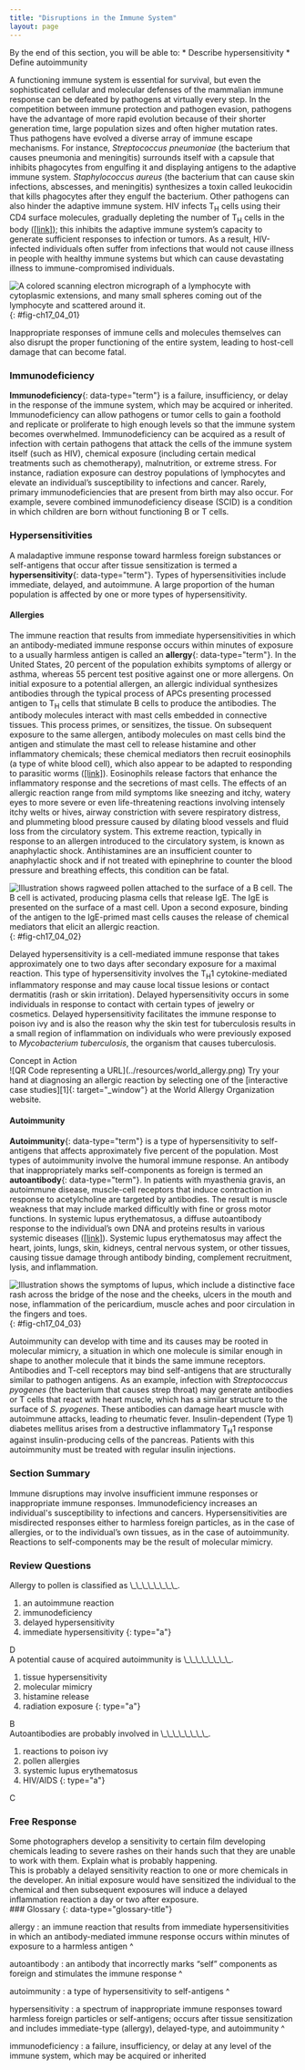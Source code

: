```yaml
---
title: "Disruptions in the Immune System"
layout: page
---
```



<div data-type="abstract" markdown="1">
By the end of this section, you will be able to:
* Describe hypersensitivity
* Define autoimmunity

</div>

A functioning immune system is essential for survival, but even the sophisticated cellular and molecular defenses of the mammalian immune response can be defeated by pathogens at virtually every step. In the competition between immune protection and pathogen evasion, pathogens have the advantage of more rapid evolution because of their shorter generation time, large population sizes and often higher mutation rates. Thus pathogens have evolved a diverse array of immune escape mechanisms. For instance, <em>Streptococcus pneumoniae </em>(the bacterium that causes pneumonia and meningitis) surrounds itself with a capsule that inhibits phagocytes from engulfing it and displaying antigens to the adaptive immune system. *Staphylococcus aureus* (the bacterium that can cause skin infections, abscesses, and meningitis) synthesizes a toxin called leukocidin that kills phagocytes after they engulf the bacterium. Other pathogens can also hinder the adaptive immune system. HIV infects T<sub>H</sub> cells using their CD4 surface molecules, gradually depleting the number of T<sub>H</sub> cells in the body ([\[link\]](#fig-ch17_04_01)); this inhibits the adaptive immune system’s capacity to generate sufficient responses to infection or tumors. As a result, HIV-infected individuals often suffer from infections that would not cause illness in people with healthy immune systems but which can cause devastating illness to immune-compromised individuals.

 ![A colored scanning electron micrograph of a lymphocyte with cytoplasmic extensions, and many small spheres coming out of the lymphocyte and scattered around it.](../resources/Figure_17_04_01.jpg "HIV (green) is shown budding from a lymphocyte cell (red) in culture. (credit: modification of work by C. Goldsmith, CDC; scale-bar data from Matt Russell)"){: #fig-ch17_04_01}

Inappropriate responses of immune cells and molecules themselves can also disrupt the proper functioning of the entire system, leading to host-cell damage that can become fatal.

### Immunodeficiency

**Immunodeficiency**{: data-type="term"} is a failure, insufficiency, or delay in the response of the immune system, which may be acquired or inherited. Immunodeficiency can allow pathogens or tumor cells to gain a foothold and replicate or proliferate to high enough levels so that the immune system becomes overwhelmed. Immunodeficiency can be acquired as a result of infection with certain pathogens that attack the cells of the immune system itself (such as HIV), chemical exposure (including certain medical treatments such as chemotherapy), malnutrition, or extreme stress. For instance, radiation exposure can destroy populations of lymphocytes and elevate an individual’s susceptibility to infections and cancer. Rarely, primary immunodeficiencies that are present from birth may also occur. For example, severe combined immunodeficiency disease (SCID) is a condition in which children are born without functioning B or T cells.

### Hypersensitivities

A maladaptive immune response toward harmless foreign substances or self-antigens that occur after tissue sensitization is termed a **hypersensitivity**{: data-type="term"}. Types of hypersensitivities include immediate, delayed, and autoimmune. A large proportion of the human population is affected by one or more types of hypersensitivity.

#### Allergies

The immune reaction that results from immediate hypersensitivities in which an antibody-mediated immune response occurs within minutes of exposure to a usually harmless antigen is called an **allergy**{: data-type="term"}. In the United States, 20 percent of the population exhibits symptoms of allergy or asthma, whereas 55 percent test positive against one or more allergens. On initial exposure to a potential allergen, an allergic individual synthesizes antibodies through the typical process of APCs presenting processed antigen to T<sub>H</sub> cells that stimulate B cells to produce the antibodies. The antibody molecules interact with mast cells embedded in connective tissues. This process primes, or sensitizes, the tissue. On subsequent exposure to the same allergen, antibody molecules on mast cells bind the antigen and stimulate the mast cell to release histamine and other inflammatory chemicals; these chemical mediators then recruit eosinophils (a type of white blood cell), which also appear to be adapted to responding to parasitic worms ([\[link\]](#fig-ch17_04_02)). Eosinophils release factors that enhance the inflammatory response and the secretions of mast cells. The effects of an allergic reaction range from mild symptoms like sneezing and itchy, watery eyes to more severe or even life-threatening reactions involving intensely itchy welts or hives, airway constriction with severe respiratory distress, and plummeting blood pressure caused by dilating blood vessels and fluid loss from the circulatory system. This extreme reaction, typically in response to an allergen introduced to the circulatory system, is known as anaphylactic shock. Antihistamines are an insufficient counter to anaphylactic shock and if not treated with epinephrine to counter the blood pressure and breathing effects, this condition can be fatal.

 ![Illustration shows ragweed pollen attached to the surface of a B cell. The B cell is activated, producing plasma cells that release IgE. The IgE is presented on the surface of a mast cell. Upon a second exposure, binding of the antigen to the IgE-primed mast cells causes the release of chemical mediators that elicit an allergic reaction.](../resources/Figure_17_04_02.jpg "On first exposure to an allergen, an antibody is synthesized by plasma cells in response to a harmless antigen. The antibodies bind to mast cells, and on secondary exposure, the mast cells release histamines and other modulators that cause the symptoms of allergy. (credit: modification of work by NIH)"){: #fig-ch17_04_02}

Delayed hypersensitivity is a cell-mediated immune response that takes approximately one to two days after secondary exposure for a maximal reaction. This type of hypersensitivity involves the T<sub>H</sub>1 cytokine-mediated inflammatory response and may cause local tissue lesions or contact dermatitis (rash or skin irritation). Delayed hypersensitivity occurs in some individuals in response to contact with certain types of jewelry or cosmetics. Delayed hypersensitivity facilitates the immune response to poison ivy and is also the reason why the skin test for tuberculosis results in a small region of inflammation on individuals who were previously exposed to *Mycobacterium tuberculosis*, the organism that causes tuberculosis.

<div data-type="note" data-has-label="true" class="interactive non-majors" data-label="" markdown="1">
<div data-type="title">
Concept in Action
</div>
<span data-type="media" data-alt="QR Code representing a URL"> ![QR Code representing a URL](../resources/world_allergy.png) </span>
Try your hand at diagnosing an allergic reaction by selecting one of the [interactive case studies][1]{: target="_window"} at the World Allergy Organization website.

</div>

#### Autoimmunity

**Autoimmunity**{: data-type="term"} is a type of hypersensitivity to self-antigens that affects approximately five percent of the population. Most types of autoimmunity involve the humoral immune response. An antibody that inappropriately marks self-components as foreign is termed an **autoantibody**{: data-type="term"}. In patients with myasthenia gravis, an autoimmune disease, muscle-cell receptors that induce contraction in response to acetylcholine are targeted by antibodies. The result is muscle weakness that may include marked difficultly with fine or gross motor functions. In systemic lupus erythematosus, a diffuse autoantibody response to the individual’s own DNA and proteins results in various systemic diseases ([\[link\]](#fig-ch17_04_03)). Systemic lupus erythematosus may affect the heart, joints, lungs, skin, kidneys, central nervous system, or other tissues, causing tissue damage through antibody binding, complement recruitment, lysis, and inflammation.

 ![Illustration shows the symptoms of lupus, which include a distinctive face rash across the bridge of the nose and the cheeks, ulcers in the mouth and nose, inflammation of the pericardium, muscle aches and poor circulation in the fingers and toes.](../resources/Figure_17_04_03.jpg "Systemic lupus erythematosus is characterized by autoimmunity to the individual&#x2019;s own DNA and/or proteins, which leads to varied dysfunction of the organs. (credit: modification of work by Mikael H&#xE4;ggstr&#xF6;m)"){: #fig-ch17_04_03}

Autoimmunity can develop with time and its causes may be rooted in molecular mimicry, a situation in which one molecule is similar enough in shape to another molecule that it binds the same immune receptors. Antibodies and T-cell receptors may bind self-antigens that are structurally similar to pathogen antigens. As an example, infection with <em>Streptococcus pyogenes </em>(the bacterium that causes strep throat) may generate antibodies or T cells that react with heart muscle, which has a similar structure to the surface of *S. pyogenes*. These antibodies can damage heart muscle with autoimmune attacks, leading to rheumatic fever. Insulin-dependent (Type 1) diabetes mellitus arises from a destructive inflammatory T<sub>H</sub>1 response against insulin-producing cells of the pancreas. Patients with this autoimmunity must be treated with regular insulin injections.

### Section Summary

Immune disruptions may involve insufficient immune responses or inappropriate immune responses. Immunodeficiency increases an individual\'s susceptibility to infections and cancers. Hypersensitivities are misdirected responses either to harmless foreign particles, as in the case of allergies, or to the individual’s own tissues, as in the case of autoimmunity. Reactions to self-components may be the result of molecular mimicry.

### Review Questions

<div data-type="exercise">
<div data-type="problem" markdown="1">
Allergy to pollen is classified as \_\_\_\_\_\_\_\_.

1.  an autoimmune reaction
2.  immunodeficiency
3.  delayed hypersensitivity
4.  immediate hypersensitivity
{: type="a"}

</div>
<div data-type="solution" markdown="1">
D

</div>
</div>

<div data-type="exercise">
<div data-type="problem" markdown="1">
A potential cause of acquired autoimmunity is \_\_\_\_\_\_\_\_.

1.  tissue hypersensitivity
2.  molecular mimicry
3.  histamine release
4.  radiation exposure
{: type="a"}

</div>
<div data-type="solution" markdown="1">
B

</div>
</div>

<div data-type="exercise">
<div data-type="problem" markdown="1">
Autoantibodies are probably involved in \_\_\_\_\_\_\_\_.

1.  reactions to poison ivy
2.  pollen allergies
3.  systemic lupus erythematosus
4.  HIV/AIDS
{: type="a"}

</div>
<div data-type="solution" markdown="1">
C

</div>
</div>

### Free Response

<div data-type="exercise">
<div data-type="problem" markdown="1">
Some photographers develop a sensitivity to certain film developing chemicals leading to severe rashes on their hands such that they are unable to work with them. Explain what is probably happening.

</div>
<div data-type="solution" markdown="1">
This is probably a delayed sensitivity reaction to one or more chemicals in the developer. An initial exposure would have sensitized the individual to the chemical and then subsequent exposures will induce a delayed inflammation reaction a day or two after exposure.

</div>
</div>

<div data-type="glossary" markdown="1">
### Glossary
{: data-type="glossary-title"}

allergy
: an immune reaction that results from immediate hypersensitivities in which an antibody-mediated immune response occurs within minutes of exposure to a harmless antigen
^

autoantibody
: an antibody that incorrectly marks “self” components as foreign and stimulates the immune response
^

autoimmunity
: a type of hypersensitivity to self-antigens
^

hypersensitivity
: a spectrum of inappropriate immune responses toward harmless foreign particles or self-antigens; occurs after tissue sensitization and includes immediate-type (allergy), delayed-type, and autoimmunity
^

immunodeficiency
: a failure, insufficiency, or delay at any level of the immune system, which may be acquired or inherited

</div>



[1]: http://openstax.org/l/world_allergy
